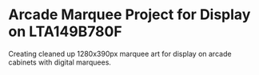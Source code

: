 <h1>Arcade Marquee Project for Display on LTA149B780F</h1>
<p>Creating cleaned up 1280x390px marquee art for display on arcade cabinets with digital marquees.</p>
